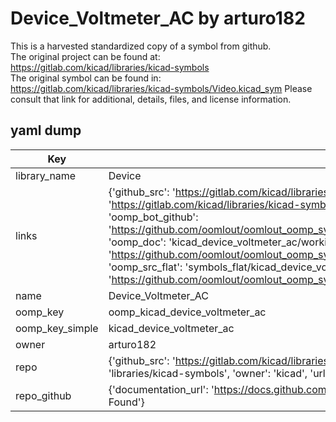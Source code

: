 # Device_Voltmeter_AC by arturo182  
This is a harvested standardized copy of a symbol from github.  
The original project can be found at:  
https://gitlab.com/kicad/libraries/kicad-symbols  
The original symbol can be found in:
https://gitlab.com/kicad/libraries/kicad-symbols/Video.kicad_sym
Please consult that link for additional, details, files, and license information.  
## yaml dump  
| Key | Value |  
| --- | --- |  
| library_name | Device |  
| links | {'github_src': 'https://gitlab.com/kicad/libraries/kicad-symbols/Video.kicad_sym', 'github_src_repo': 'https://gitlab.com/kicad/libraries/kicad-symbols', 'oomp_bot': 'kicad_device_voltmeter_ac/working', 'oomp_bot_github': 'https://github.com/oomlout/oomlout_oomp_symbol_bot/tree/main/kicad_device_voltmeter_ac/working', 'oomp_doc': 'kicad_device_voltmeter_ac/working', 'oomp_doc_github': 'https://github.com/oomlout/oomlout_oomp_symbol_doc/tree/main/kicad_device_voltmeter_ac/working', 'oomp_src_flat': 'symbols_flat/kicad_device_voltmeter_ac/working', 'oomp_src_flat_github': 'https://github.com/oomlout/oomlout_oomp_symbol_src/tree/main/kicad_device_voltmeter_ac/working'} |  
| name | Device_Voltmeter_AC |  
| oomp_key | oomp_kicad_device_voltmeter_ac |  
| oomp_key_simple | kicad_device_voltmeter_ac |  
| owner | arturo182 |  
| repo | {'github_src': 'https://gitlab.com/kicad/libraries/kicad-symbols/Video.kicad_sym', 'name': 'libraries/kicad-symbols', 'owner': 'kicad', 'url': 'https://gitlab.com/kicad/libraries/kicad-symbols'} |  
| repo_github | {'documentation_url': 'https://docs.github.com/rest/repos/repos#get-a-repository', 'message': 'Not Found'} |  

